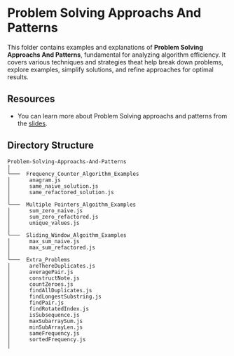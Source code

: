 # Problem Solving Approachs And Patterns

This folder contains examples and explanations of **Problem Solving Approachs And Patterns**, fundamental for analyzing algorithm efficiency. It covers various techniques and strategies theat help break down problems, explore examples, simplify solutions, and refine approaches for optimal results.

## Resources

- You can learn more about Problem Solving approachs and patterns from the [slides](https://cs.slides.com/colt_steele/problem-solving-patterns/fullscreen).

## Directory Structure

```
Problem-Solving-Approachs-And-Patterns
│
└───  Frequency_Counter_Algorithm_Examples
│      anagram.js
│      same_naive_solution.js
│      same_refactored_solution.js
│
└───  Multiple Pointers_Algoithm_Examples
│      sum_zero_naive.js
│      sum_zero_refactored.js
│      unique_values.js
│
└───  Sliding_Window_Algoithm_Examples
│      max_sum_naive.js
│      max_sum_refactored.js
│
└───  Extra_Problems
│      areThereDuplicates.js
│      averagePair.js
│      constructNote.js
│      countZeroes.js
│      findAllDuplicates.js
│      findLongestSubstring.js
│      findPair.js
│      findRotatedIndex.js
│      isSubsequence.js
│      maxSubarraySum.js
│      minSubArrayLen.js
│      sameFrequency.js
│      sortedFrequency.js
│
```
